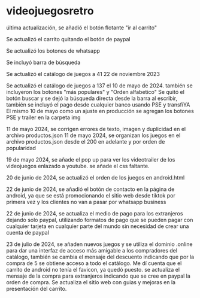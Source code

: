 # videojuegosretro

última actualización, se añadió el botón flotante "ir al carrito"

Se actualizó el carrito quitando el botón de paypal

Se actualizó los botones de whatsapp

Se incluyó barra de búsqueda

Se actualizó el catálogo de juegos a 41 22 de noviembre 2023

Se actualizó el catálogo de juegos a 137 el 10 de mayo de 2024. también se incluyeron los botones "más populares" y "Orden alfabetico"
Se quitó el botón buscar y se dejó la búsqueda directa desde la barra al escribir, también se incluyó el pago desde cualquier banco usando PSE y transfiYA
El mismo 10 de mayo como un ajuste en producción se agregan los botones PSE y trailer en la carpeta img

11 de mayo 2024, se corrigen errores de texto, imagen y duplicidad en el archivo productos.json
11 de mayo 2024, se  organizan los juegos en el archivo productos.json desde el 200 en adelante y por orden de popularidad

19 de mayo 2024, se añade el pop up para ver los videotrailer de los videojuegos enlazado a youtube. se añade el css faltante.

20 de junio de 2024, se actualizó el orden de los juegos en android.html

22 de junio de 2024, se añadió el botón de contacto en la página de android, ya que se está promocionando el sitio web desde tiktok por primera vez y los clientes no van a pasar por whatsapp business

22 de junio de 2024, se actualiza el medio de pago para los extranjeros dejando solo paypal, utilizando formatos de pago que se pueden pagar con cualquier tarjeta en cualquier parte del mundo sin necesidad de crear una cuenta de paypal

23 de julio de 2024, se añaden nuevos juegos y se utiliza el dominio .online para dar una interfaz de acceso más amigable a los compradores del catálogo, también se cambia el mensaje del descuento indicando que por la compra de 5 se obtiene acceso a todo el catálogo. Me dí cuenta que el carrito de android  no tenía el favicon, ya quedó puesto. se actualiza el mensaje de la compra para extranjeros indicando que se cree en paypal la orden de compra. Se actualiza el sitio web con guias y mejoras en la presentación del carrito.
